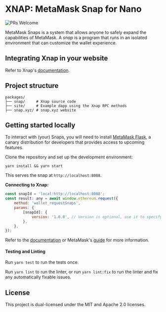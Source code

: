 # XNAP: MetaMask Snap for Nano

![PRs Welcome](https://img.shields.io/badge/PRs-welcome-brightgreen.svg)


MetaMask Snaps is a system that allows anyone to safely expand the capabilities
of MetaMask. A _snap_ is a program that runs in an isolated environment that
can customize the wallet experience.

## Integrating Xnap in your website
Refer to Xnap's [documentation](packages/snap/docs.md).

## Project structure
    packages/
    ├── snap/     # Xnap source code
    ├── site/     # Example dapp using the Xnap RPC methods
    ├── snap.xyz/ # snap.xyz website

## Getting started locally

To interact with (your) Snaps, you will need to install [MetaMask Flask](https://metamask.io/flask/),
a canary distribution for developers that provides access to upcoming features.

Clone the repository and set up the development environment:

    yarn install && yarn start


This serves the snap at `http://localhost:8088`.

**Connecting to Xnap:**
```javascript
const snapId = 'local:http://localhost:8088';
const result: any = await window.ethereum.request({
    method: 'wallet_requestSnaps',
    params: {
        [snapId]: {
            version: '1.0.0', // Version is optional, use it to specify the version range of the snap or leave as empty object
        },
    },
});
```

Refer to the [documentation](packages/snap/docs.md) or MetaMask's [guide](https://docs.metamask.io/snaps/how-to/connect-to-a-snap/) for more information.

#### Testing and Linting

Run `yarn test` to run the tests once.

Run `yarn lint` to run the linter, or run `yarn lint:fix` to run the linter and
fix any automatically fixable issues.

## License

This project is dual-licensed under the MIT and Apache 2.0 licenses.